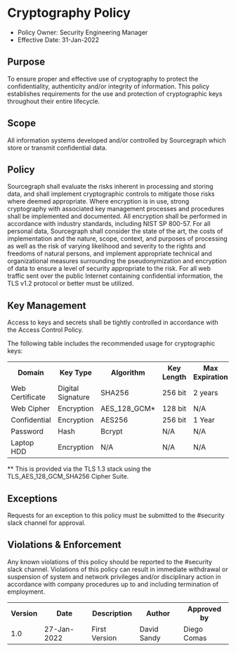 # Cryptography Policy

- Policy Owner: Security Engineering Manager
- Effective Date: 31-Jan-2022

## Purpose

To ensure proper and effective use of cryptography to protect the confidentiality, authenticity and/or integrity of information. This policy establishes requirements for the use and protection of cryptographic keys throughout their entire lifecycle.

## Scope

All information systems developed and/or controlled by Sourcegraph which store or transmit confidential data.

## Policy

Sourcegraph shall evaluate the risks inherent in processing and storing data, and shall implement cryptographic controls to mitigate those risks where deemed appropriate. Where encryption is in use, strong cryptography with associated key management processes and procedures shall be implemented and documented. All encryption shall be performed in accordance with industry standards, including NIST SP 800-57.
For all personal data, Sourcegraph shall consider the state of the art, the costs of implementation and the nature, scope, context, and purposes of processing as well as the risk of varying likelihood and severity to the rights and freedoms of natural persons, and implement appropriate technical and organizational measures surrounding the pseudonymization and encryption of data to ensure a level of security appropriate to the risk.
For all web traffic sent over the public Internet containing confidential information, the TLS v1.2 protocol or better must be utilized.

## Key Management

Access to keys and secrets shall be tightly controlled in accordance with the Access Control Policy.

The following table includes the recommended usage for cryptographic keys:

<table>
  <tr>
    <th>Domain</th>
    <th>Key Type</th>    
    <th>Algorithm</th>       
    <th>Key Length</th>
    <th>Max Expiration</th>
  </tr>
  <tr>
    <td>Web Certificate</td>
    <td>Digital Signature</td>
    <td>SHA256</td>
    <td>256 bit</td>
    <td>2 years</td>
  </tr>
  <tr>
    <td>Web Cipher</td>
    <td>Encryption</td>
    <td>AES_128_GCM*</td>
    <td>128 bit</td>
    <td>N/A</td>
  </tr>
  <tr>
    <td>Confidential</td>
    <td>Encryption</td>
    <td>AES256</td>
    <td>256 bit</td>
    <td>1 Year</td>
  </tr>
  <tr>
    <td>Password</td>
    <td>Hash</td>
    <td>Bcrypt</td>
    <td>N/A</td>
    <td>N/A</td>
  </tr>
  <tr>
    <td>Laptop HDD</td>
    <td>Encryption</td>
    <td>N/A</td>
    <td>N/A</td>
    <td>N/A</td>
  </tr>
</table>

\*\* This is provided via the TLS 1.3 stack using the TLS_AES_128_GCM_SHA256 Cipher Suite.

## Exceptions

Requests for an exception to this policy must be submitted to the #security slack channel for approval.

## Violations & Enforcement

Any known violations of this policy should be reported to the #security slack channel. Violations of this policy can result in immediate withdrawal or suspension of system and network privileges and/or disciplinary action in accordance with company procedures up to and including termination of employment.

<table>
  <tr>
    <th>Version</th>
    <th>Date</th>    
    <th>Description</th>       
    <th>Author</th>
    <th>Approved by</th>
  </tr>
  <tr>
    <td>1.0</td>
    <td>27-Jan-2022</td>
    <td>First Version</td>
    <td>David Sandy</td>
    <td>Diego Comas</td>
  </tr>
</table>
